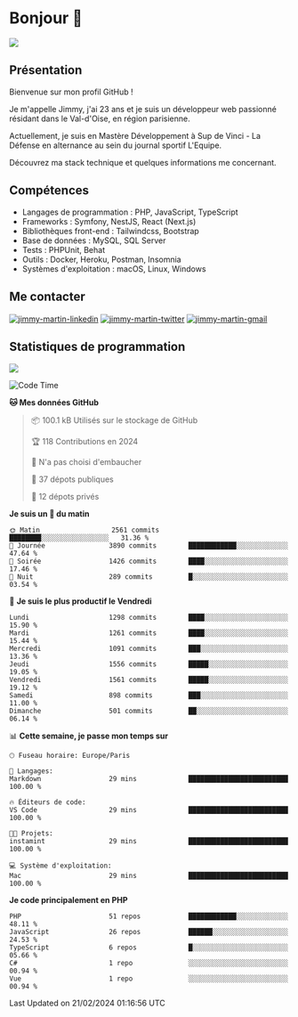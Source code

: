 # Bonjour 👋

![](https://komarev.com/ghpvc/?username=jimmy-martin&color=1a1b27)

## Présentation

Bienvenue sur mon profil GitHub !

Je m'appelle Jimmy, j'ai 23 ans et je suis un développeur web passionné résidant dans le Val-d'Oise, en région parisienne.

Actuellement, je suis en Mastère Développement à Sup de Vinci - La Défense en alternance au sein du journal sportif L'Equipe.

Découvrez ma stack technique et quelques informations me concernant.

## Compétences

- Langages de programmation : PHP, JavaScript, TypeScript
- Frameworks : Symfony, NestJS, React (Next.js)
- Bibliothèques front-end : Tailwindcss, Bootstrap
- Base de données : MySQL, SQL Server
- Tests : PHPUnit, Behat
- Outils : Docker, Heroku, Postman, Insomnia
- Systèmes d'exploitation : macOS, Linux, Windows

## Me contacter

<p>
<a href="https://www.linkedin.com/in/jimmy-martin-dev/" target="_blank"><img align="center" src="https://img.shields.io/badge/-LinkedIn-0077B5?style=for-the-badge&logo=Linkedin&logoColor=white" alt="jimmy-martin-linkedin"/></a>
<a href="https://twitter.com/jimmydev_" target="_blank"><img align="center" src="https://img.shields.io/badge/-Twitter-1DA1F2?style=for-the-badge&logo=Twitter&logoColor=white" alt="jimmy-martin-twitter"/></a>
<a href="mailto:jimmy.martin952@gmail.com" target="_blank"><img align="center" src="https://img.shields.io/badge/gmail-D14836?style=for-the-badge&logo=gmail&logoColor=white" alt="jimmy-martin-gmail"/></a>
</p>

## Statistiques de programmation

<a href="https://github-readme-stats.vercel.app/api/top-langs/?username=jimmy-martin&layout=compact">
  <img align="center" src="https://github-readme-stats.vercel.app/api/top-langs/?username=jimmy-martin&layout=compact"/>
</a>

<!--START_SECTION:waka-->
![Code Time](http://img.shields.io/badge/Code%20Time-1%2C948%20hrs%202%20mins-blue)

**🐱 Mes données GitHub** 

> 📦 100.1 kB Utilisés sur le stockage de GitHub 
 > 
> 🏆 118 Contributions en 2024
 > 
> 🚫 N'a pas choisi d'embaucher
 > 
> 📜 37 dépots publiques 
 > 
> 🔑 12 dépots privés 
 > 
**Je suis un 🐤 du matin** 

```text
🌞 Matin                  2561 commits        ████████░░░░░░░░░░░░░░░░░   31.36 % 
🌆 Journée                3890 commits        ████████████░░░░░░░░░░░░░   47.64 % 
🌃 Soirée                 1426 commits        ████░░░░░░░░░░░░░░░░░░░░░   17.46 % 
🌙 Nuit                   289 commits         █░░░░░░░░░░░░░░░░░░░░░░░░   03.54 % 
```
📅 **Je suis le plus productif le Vendredi** 

```text
Lundi                    1298 commits        ████░░░░░░░░░░░░░░░░░░░░░   15.90 % 
Mardi                    1261 commits        ████░░░░░░░░░░░░░░░░░░░░░   15.44 % 
Mercredi                 1091 commits        ███░░░░░░░░░░░░░░░░░░░░░░   13.36 % 
Jeudi                    1556 commits        █████░░░░░░░░░░░░░░░░░░░░   19.05 % 
Vendredi                 1561 commits        █████░░░░░░░░░░░░░░░░░░░░   19.12 % 
Samedi                   898 commits         ███░░░░░░░░░░░░░░░░░░░░░░   11.00 % 
Dimanche                 501 commits         ██░░░░░░░░░░░░░░░░░░░░░░░   06.14 % 
```


📊 **Cette semaine, je passe mon temps sur** 

```text
🕑︎ Fuseau horaire: Europe/Paris

💬 Langages: 
Markdown                 29 mins             █████████████████████████   100.00 % 

🔥 Éditeurs de code: 
VS Code                  29 mins             █████████████████████████   100.00 % 

🐱‍💻 Projets: 
instamint                29 mins             █████████████████████████   100.00 % 

💻 Système d'exploitation: 
Mac                      29 mins             █████████████████████████   100.00 % 
```

**Je code principalement en PHP** 

```text
PHP                      51 repos            ████████████░░░░░░░░░░░░░   48.11 % 
JavaScript               26 repos            ██████░░░░░░░░░░░░░░░░░░░   24.53 % 
TypeScript               6 repos             █░░░░░░░░░░░░░░░░░░░░░░░░   05.66 % 
C#                       1 repo              ░░░░░░░░░░░░░░░░░░░░░░░░░   00.94 % 
Vue                      1 repo              ░░░░░░░░░░░░░░░░░░░░░░░░░   00.94 % 
```




 Last Updated on 21/02/2024 01:16:56 UTC
<!--END_SECTION:waka-->


